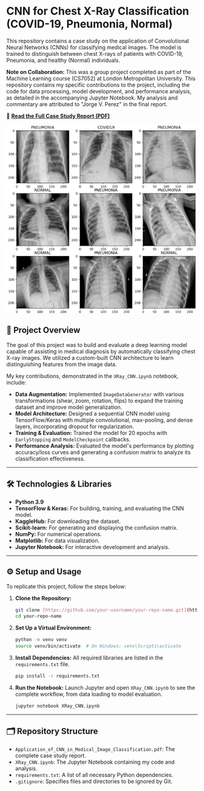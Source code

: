 # CNN for Chest X-Ray Classification (COVID-19, Pneumonia, Normal)

This repository contains a case study on the application of Convolutional Neural Networks (CNNs) for classifying medical images. The model is trained to distinguish between chest X-rays of patients with COVID-19, Pneumonia, and healthy (Normal) individuals.

**Note on Collaboration:** This was a group project completed as part of the Machine Learning course (CS7052) at London Metropolitan University. This repository contains my specific contributions to the project, including the code for data processing, model development, and performance analysis, as detailed in the accompanying Jupyter Notebook. My analysis and commentary are attributed to "Jorge V. Perez" in the final report.

📄 **[Read the Full Case Study Report (PDF)](./Application_of_CNN_in_Medical_Image_Classification.pdf)**

![Data Visualization](./images/Data_Visualization.png)

## 📜 Project Overview

The goal of this project was to build and evaluate a deep learning model capable of assisting in medical diagnosis by automatically classifying chest X-ray images. We utilized a custom-built CNN architecture to learn distinguishing features from the image data.

My key contributions, demonstrated in the `XRay_CNN.ipynb` notebook, include:

- **Data Augmentation:** Implemented `ImageDataGenerator` with various transformations (shear, zoom, rotation, flips) to expand the training dataset and improve model generalization.
- **Model Architecture:** Designed a sequential CNN model using TensorFlow/Keras with multiple convolutional, max-pooling, and dense layers, incorporating dropout for regularization.
- **Training & Evaluation:** Trained the model for 20 epochs with `EarlyStopping` and `ModelCheckpoint` callbacks.
- **Performance Analysis:** Evaluated the model's performance by plotting accuracy/loss curves and generating a confusion matrix to analyze its classification effectiveness.

---

## 🛠️ Technologies & Libraries

- **Python 3.9**
- **TensorFlow & Keras:** For building, training, and evaluating the CNN model.
- **KaggleHub:** For downloading the dataset.
- **Scikit-learn:** For generating and displaying the confusion matrix.
- **NumPy:** For numerical operations.
- **Matplotlib:** For data visualization.
- **Jupyter Notebook:** For interactive development and analysis.

---

## ⚙️ Setup and Usage

To replicate this project, follow the steps below:

1.  **Clone the Repository:**
    ```bash
    git clone [https://github.com/your-username/your-repo-name.git](https://github.com/your-username/your-repo-name.git)
    cd your-repo-name
    ```

2.  **Set Up a Virtual Environment:**
    ```bash
    python -m venv venv
    source venv/bin/activate  # On Windows: venv\Scripts\activate
    ```

3.  **Install Dependencies:**
    All required libraries are listed in the `requirements.txt` file.
    ```bash
    pip install -r requirements.txt
    ```

4.  **Run the Notebook:**
    Launch Jupyter and open `XRay_CNN.ipynb` to see the complete workflow, from data loading to model evaluation.
    ```bash
    jupyter notebook XRay_CNN.ipynb
    ```

---

## 🗂️ Repository Structure

- `Application_of_CNN_in_Medical_Image_Classification.pdf`: The complete case study report.
- `XRay_CNN.ipynb`: The Jupyter Notebook containing my code and analysis.
- `requirements.txt`: A list of all necessary Python dependencies.
- `.gitignore`: Specifies files and directories to be ignored by Git.
